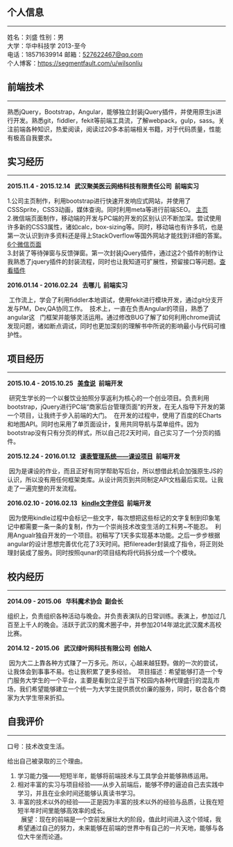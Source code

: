 ## 个人信息
---
姓名：刘盛 性别：男  
大学：华中科技学 2013-至今  
电话：18571639914 邮箱：527622467@qq.com  
个人博客：https://segmentfault.com/u/wilsonliu

## 前端技术
---
熟悉jQuery，Bootstrap，Angular，能够独立封装jQuery插件，并使用原生js进行开发。熟悉git，fiddler，fekit等前端工具流，了解webpack，gulp，sass。关注前端各种知识，热爱阅读，阅读过20多本前端相关书籍，对于代码质量，性能有极高自我要求。
## 实习经历
---

**2015.11.4 - 2015.12.14   武汉聚美医云网络科技有限责任公司  前端实习**

1.公司主页制作，利用bootstrap进行快速开发响应式网站，并使用了CSSSprite，CSS3动画，媒体查询。同时利用meta等进行前端SEO。 [主页](http://wilsonliu.cn/jumeiyi/mainPage/)  
2.微信端页面制作，移动端的开发与PC端的开发的区别认识不断加深。尝试使用许多新的CSS3属性，诸如calc，box-sizing等。同时，移动端也有许多坑，也是第一次认识到许多资料还是得上StackOverflow等国外网站才能找到详细的答案。[6个微信页面](http://wilsonliu.cn/jumeiyi/wechatApp/)  
3.封装了等待弹窗与反馈弹窗。第一次封装jQuery插件，通过这2个插件的制作让我熟悉了jquery插件的封装流程，同时也让我知道可扩展性，预留接口等问题。[查看插件](http://wilsonliu.cn/jumeiyi/jqueryPlugin/)

**2016.01.14 - 2016.02.24   去哪儿  前端实习**

 工作流上，学会了利用fiddler本地调试，使用fekit进行模块开发，通过git分支开发与PM，Dev,QA协同工作。
 技术上，一直在负责Angular的项目，熟悉了angular这   门框架并能够灵活运用。通过修改BUG了解了如何利用chrome调试发现问题，诸如断点调试，同时也更加深刻的理解书中所说的影响最小与代码可维护性。

## 项目经历
---

**2015.10.4 - 2015.10.25   [美食说](http://wilsonliu.cn/meishishuo/original/)  前端开发**

 研究生学长的一个以餐饮业拍照分享返利为核心的一个创业项目。负责利用bootstrap，jQuery进行PC端“商家后台管理页面”的开发，在无人指导下开发的第一个项目，让我终于步入前端的大门。
 在开发的过程中，使用了百度的ECharts和地图API。同时也采用了单页面设计，复用共同导航与菜单组件。因为bootstrap没有只有分页的样式，所以自己花2天时间，自己实习了一个分页的插件。

**2015.12.24 - 2016.01.12   [课表管理系统——课设项目](http://wilsonliu.cn/classSystem/classSystemCode/)  前端开发**

 因为是课设的作业，而且正好有同学帮助写后台，所以想借此机会加强原生JS的认识，所以没有用任何框架类库。从设计网页到共同制定API文档最后实现。让我走了一遍完整的开发流程。

**2016.02.10 - 2016.02.13   [kindle文字伴侣](http://wilsonliu.cn/kindleClipingDeal/html/)  前端开发**

 因为使用kindle过程中会标记一些文字，每次想把这些标记的文字复制到印象笔记中都需要一条一条的复制，作为一个崇尚技术改变生活的工科男~不能忍。
 利用Angualr独自开发的一个项目。初稿写了1天多实现基本功能。之后一步步根据angular的设计思想完善优化花了3天时间。把filereader封装成了指令，将正则处理封装成了服务。同时按照qunar的项目结构将代码拆分成一个个模块。

## 校内经历
---

**2014.09 - 2015.06   华科魔术协会  副会长**

组织上，负责组织各种活动与晚会。并负责表演队的日常训练。表演上，参加过几百至上千人的晚会。活跃于武汉的魔术圈子中，并参加2014年湖北武汉魔术高校比赛。

**2014.12 - 2015.06   武汉绿叶网科技有限公司  创始人**

 因为大二上靠各种方式赚了一万多元。所以，心越来越狂野。做的一次的尝试，让我体会到事事不易。也让我积累了更多经验。
 项目描述：希望能够打造一个专门服务大学生的一个平台，主要是看到立足于当下校园内各种代理盛行的混乱市场，我们希望能够建立一个统一为大学生提供质优价廉的服务，同时，联合各个商家为大学生带来折扣。

## 自我评价
---
口号：技术改变生活。

给出自己被录取的三个理由。  
1. 学习能力强——短短半年，能够将前端技术与工具学会并能够熟练运用。  
2. 相对丰富的实习与项目经验——从步入前端后，能够不停的逼迫自己去实践中学习，并且在业余时间还能够认真读书学习。  
3. 丰富的技术以外的经验——正是因为丰富的技术以外的经验与品质，让我在短短半年时间里能够高效率的成长。  
 
展望：现在的前端是一个空前发展壮大的阶段，值此时间进入这个领域，我希望通过自己的努力，未来能够在前端的世界中有自己的一片天地，能够与各位大牛坐而论道。
